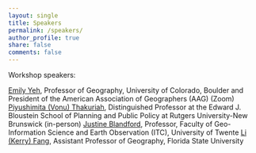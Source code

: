 ```yaml
---
layout: single
title: Speakers
permalink: /speakers/
author_profile: true
share: false
comments: false
---
```


Workshop speakers:

[Emily Yeh](https://www.colorado.edu/geography/emily-yeh-0), Professor of Geography, University of Colorado, Boulder and President of the American Association of Geographers (AAG)  (Zoom)
[Piyushimita (Vonu) Thakuriah](https://rucilab.rutgers.edu/piyushimita-vonu-thakuriah/), Distinguished Professor at the Edward J. Bloustein School of Planning and Public Policy at Rutgers University-New Brunswick (in-person)
[Justine Blandford](https://people.utwente.nl/j.i.blanford?tab=about-me), Professor, Faculty of Geo-Information Science and Earth Observation (ITC), University of Twente
[Li (Kerry) Fang](https://coss.fsu.edu/durp/faculty/kerry-fang/), Assistant Professor of Geography, Florida State University


